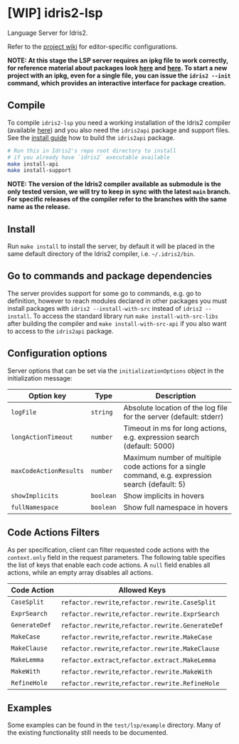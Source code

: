 # [WIP] idris2-lsp
Language Server for Idris2.

Refer to the [project wiki](https://github.com/idris-community/idris2-lsp/wiki) for editor-specific configurations.

**NOTE: At this stage the LSP server requires an ipkg file to work correctly, for reference material about packages look [here](https://idris2.readthedocs.io/en/latest/tutorial/packages.html) and [here](https://idris2.readthedocs.io/en/latest/reference/packages.html). To start a new project with an ipkg, even for a single file, you can issue the `idris2 --init` command, which provides an interactive interface for package creation.**

## Compile
To compile `idris2-lsp` you need a working installation of the Idris2 compiler (available [here](https://github.com/idris-lang/Idris2)) and you also need the `idris2api` package and support files. See the [install guide](https://github.com/idris-lang/Idris2/blob/master/INSTALL.md) how to build the `idris2api` package.

```sh
# Run this in Idris2's repo root directory to install
# if you already have `idris2` executable available
make install-api
make install-support
```

**NOTE: The version of the Idris2 compiler available as submodule is the only tested version, we will try to keep in sync with the latest `main` branch. For specific releases of the compiler refer to the branches with the same name as the release.**

## Install
Run `make install` to install the server, by default it will be placed in the same default directory of the Idris2 compiler, i.e. `~/.idris2/bin`.

## Go to commands and package dependencies
The server provides support for some go to commands, e.g. go to definition, however to reach modules declared in other packages you must install packages with `idris2 --install-with-src` instead of `idris2 --install`. To access the standard library run `make install-with-src-libs` after building the compiler and `make install-with-src-api` if you also want to access to the `idris2api` package.

## Configuration options
Server options that can be set via the `initializationOptions` object in the initialization message:

|Option key|Type|Description|
|----------|----|-----------|
|`logFile`|`string`|Absolute location of the log file for the server (default: stderr)|
|`longActionTimeout`|`number`|Timeout in ms for long actions, e.g. expression search (default: 5000)|
|`maxCodeActionResults`|`number`|Maximum number of multiple code actions for a single command, e.g. expression search (default: 5)|
|`showImplicits`|`boolean`|Show implicits in hovers|
|`fullNamespace`|`boolean`|Show full namespace in hovers|

## Code Actions Filters
As per specification, client can filter requested code actions with the `context.only` field in the request parameters.
The following table specifies the list of keys that enable each code actions. A `null` field enables all actions, while an empty array disables all actions.

|Code Action|Allowed Keys|
|-----------|------------|
|`CaseSplit`|`refactor.rewrite`,`refactor.rewrite.CaseSplit`|
|`ExprSearch`|`refactor.rewrite`,`refactor.rewrite.ExprSearch`|
|`GenerateDef`|`refactor.rewrite`,`refactor.rewrite.GenerateDef`|
|`MakeCase`|`refactor.rewrite`,`refactor.rewrite.MakeCase`|
|`MakeClause`|`refactor.rewrite`,`refactor.rewrite.MakeClause`|
|`MakeLemma`|`refactor.extract`,`refactor.extract.MakeLemma`|
|`MakeWith`|`refactor.rewrite`,`refactor.rewrite.MakeWith`|
|`RefineHole`|`refactor.rewrite`,`refactor.rewrite.RefineHole`|

## Examples

Some examples can be found in the `test/lsp/example` directory. Many of the existing functionality still needs to be documented.
